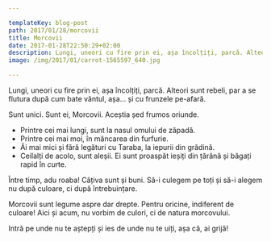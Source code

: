 ```yaml
---

templateKey: blog-post
path: 2017/01/28/morcovii
title: Morcovii
date: 2017-01-28T22:50:29+02:00
description: Lungi, uneori cu fire prin ei, așa încolțiți, parcă. Alteori sunt rebeli, par a se flutura după cum bate vântul, așa... și cu frunzele pe-afară.Sunt unici. Sunt ei, Morcovii. Acești
image: /img/2017/01/carrot-1565597_640.jpg

---
```

Lungi, uneori cu fire prin ei, așa încolțiți, parcă. Alteori sunt rebeli, par a se flutura după cum bate vântul, așa... și cu frunzele pe-afară.

Sunt unici. Sunt ei, Morcovii.
Aceștia șed frumos oriunde. 

- Printre cei mai lungi, sunt la nasul omului de zăpadă.
- Printre cei mai moi, în mâncarea din furfurie.
- Ăi mai mici și fără legături cu Taraba, la iepurii din grădină.
- Ceilalți de acolo, sunt aleșii. Ei sunt proaspăt ieșiți din țărână și băgați rapid în *cur*te. 

Între timp, adu roaba! Câțiva sunt și buni. Să-i culegem pe toți și să-i alegem nu după culoare, ci după întrebuințare.

Morcovii sunt legume aspre dar drepte. Pentru oricine, indiferent de culoare! Aici și acum, nu vorbim de culori, ci de natura morcovului.

Intră pe unde nu te aștepți și ies de unde nu te uiți, așa că, ai grijă!
